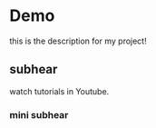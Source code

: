 # Demo

this is the description for my project!

## subhear

watch tutorials in Youtube.
 ### mini subhear
 